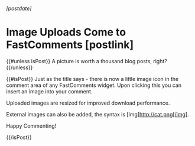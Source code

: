 ###### [postdate]
# Image Uploads Come to FastComments [postlink]

{{#unless isPost}}
A picture is worth a thousand blog posts, right?
{{/unless}}

{{#isPost}}
Just as the title says - there is now a little image icon in the comment area of any FastComments widget. Upon clicking this you can insert
an image into your comment.

Uploaded images are resized for improved download performance.

External images can also be added, the syntax is [img]http://cat.png[/img].

Happy Commenting!

{{/isPost}}
